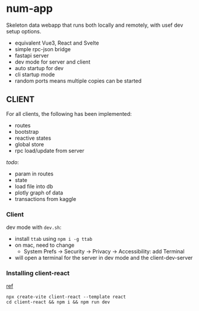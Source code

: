 # num-app

Skeleton data webapp that runs both locally and remotely, with usef dev setup options.

- equivalent Vue3, React and Svelte
- simple rpc-json bridge
- fastapi server 
- dev mode for server and client
- auto startup for dev
- cli startup mode
- random ports means multiple copies can be started

## CLIENT

For all clients, the following has been implemented:
- routes
- bootstrap
- reactive states
- global store
- rpc load/update from server

_todo_:
  - param in routes
  - state
  - load file into db
  - plotly graph of data
  - transactions from kaggle

### Client

dev mode with `dev.sh`:

- install `ttab` using `npm i -g ttab`
- on mac, need to change
   - System Prefs -> Security -> Privacy -> Accessibility: add Terminal
- will open a terminal for the server in dev mode and the client-dev-server

### Installing client-react

[ref](https://www.linkedin.com/pulse/installing-react-vite-beginners-guide-richard-oliver-bray/)

```
npx create-vite client-react --template react
cd client-react && npm i && npm run dev
```


